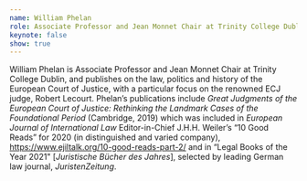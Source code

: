 ```yaml
---
name: William Phelan
role: Associate Professor and Jean Monnet Chair at Trinity College Dublin
keynote: false
show: true
---
```


William Phelan is Associate Professor and Jean Monnet Chair at Trinity College Dublin, and publishes on the law, politics and history of the European Court of Justice, with a particular focus on the renowned ECJ judge, Robert Lecourt. Phelan’s publications include _Great Judgments of the European Court of Justice: Rethinking the Landmark Cases of the Foundational Period_ (Cambridge, 2019) which was included in _European Journal of International Law_ Editor-in-Chief J.H.H. Weiler’s “10 Good Reads” for 2020 (in distinguished and varied company), <https://www.ejiltalk.org/10-good-reads-part-2/> and in “Legal Books of the Year 2021" [_Juristische Bücher des Jahres_], selected by leading German law journal, _JuristenZeitung_.